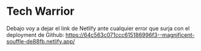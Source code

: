# Tech Warrior
Debajo voy a dejar el link de Netlify ante cualquier error que surja con el deployment de Github:
https://64c563c071ccc615186996f3--magnificent-souffle-de88fb.netlify.app/
